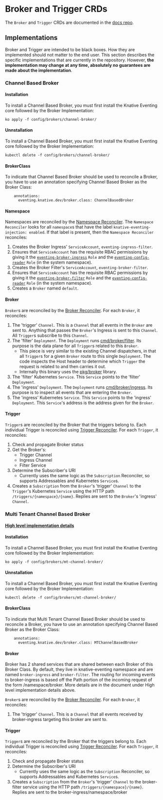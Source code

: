 # Broker and Trigger CRDs

The `Broker` and `Trigger` CRDs are documented in the
[docs repo](https://github.com/knative/docs/blob/master/docs/eventing/broker-trigger.md).

## Implementations

Broker and Trigger are intended to be black boxes. How they are implemented
should not matter to the end user. This section describes the specific
implementations that are currently in the repository. However, **the
implementation may change at any time, absolutely no guarantees are made about
the implementation**.

### Channel Based Broker

#### Installation

To install a Channel Based Broker, you must first install the Knative Eventing
core followed by the Broker Implementation:

```
ko apply -f config/brokers/channel-broker/
```

#### Unnstallation

To install a Channel Based Broker, you must first install the Knative Eventing
core followed by the Broker Implementation:

```
kubectl delete -f config/brokers/channel-broker/
```

#### BrokerClass

To indicate that Channel Based Broker should be used to reconcile a Broker, you
have to use an annotation specifying Channel Based Broker as the Broker Class:

```
    annotations:
      eventing.knative.dev/broker.class: ChannelBasedBroker
```

#### Namespace

Namespaces are reconciled by the
[Namespace Reconciler](../../pkg/reconciler/namespace). The
`Namespace Reconciler` looks for all `namespace`s that have the label
`knative-eventing-injection: enabled`. If that label is present, then the
`Namespace Reconciler` reconciles:

1. Creates the Broker Ingress' `ServiceAccount`, `eventing-ingress-filter`.
1. Ensures that `ServiceAccount` has the requisite RBAC permissions by giving it
   the [`eventing-broker-ingress`](../../config/200-broker-clusterrole.yaml)
   `Role` and the
   [`eventing-config-reader`](../../config/200-broker-clusterrole.yaml) `Role`
   (in the system namespace).
1. Creates the Broker Filter's `ServiceAccount`, `eventing-broker-filter`.
1. Ensures that `ServiceAccount` has the requisite RBAC permissions by giving it
   the [`eventing-broker-filter`](../../config/200-broker-clusterrole.yaml)
   `Role` and the
   [`eventing-config-reader`](../../config/200-broker-clusterrole.yaml) `Role`
   (in the system namespace).
1. Creates a `Broker` named `default`.

#### Broker

`Broker`s are reconciled by the
[Broker Reconciler](../../pkg/reconciler/broker). For each `Broker`, it
reconciles:

1. The 'trigger' `Channel`. This is a `Channel` that all events in the `Broker`
   are sent to. Anything that passes the `Broker`'s Ingress is sent to this
   `Channel`. All `Trigger`s subscribe to this `Channel`.
1. The 'filter' `Deployment`. The `Deployment` runs
   [cmd/broker/filter](../../cmd/broker/filter). Its purpose is the data plane
   for all `Trigger`s related to this `Broker`.
   - This piece is very similar to the existing Channel dispatchers, in that all
     `Trigger`s for a given `Broker` route to this single `Deployment`. The code
     inspects the Host header to determine which `Trigger` the request is
     related to and then carries it out.
   - Internally this binary uses the [pkg/broker](../../pkg/broker) library.
1. The 'filter' Kubernetes `Service`. This `Service` points to the 'filter'
   `Deployment`.
1. The 'ingress' `Deployment`. The `Deployment` runs
   [cmd/broker/ingress](../../cmd/broker/ingress). Its purpose is to inspect all
   events that are entering the `Broker`.
1. The 'ingress' Kubernetes `Service`. This `Service` points to the 'ingress'
   `Deployment`. This `Service`'s address is the address given for the `Broker`.

#### Trigger

`Trigger`s are reconciled by the Broker that the triggers belong to. Each
individual Trigger is reconciled using
[Trigger Reconciler](../../pkg/reconciler/broker/trigger.go). For each `Trigger`, it
reconciles:

1. Check and propagate Broker status
1. Get the Broker's:
   - Trigger Channel
   - Ingress Channel
   - Filter Service
1. Determine the Subscriber's URI
   - Currently uses the same logic as the `Subscription` Reconciler, so supports
     Addressables and Kubernetes `Service`s.
1. Creates a `Subscription` from the `Broker`'s 'trigger' `Channel` to the
   `Trigger`'s Kubernetes `Service` using the HTTP path
   `/triggers/{namespace}/{name}`. Replies are sent to the `Broker`'s 'ingress'
   `Channel`.

### Multi Tenant Channel Based Broker

#### [High level implementation details](https://docs.google.com/document/d/1qYnmkRduWLUFQ3vEsaw7jU_mxS_nDHHkDkcGRf1_Fy4/edit)

#### Installation

To install a Channel Based Broker, you must first install the Knative Eventing
core followed by the Broker Implementation:

```
ko apply -f config/brokers/mt-channel-broker/
```

#### Unnstallation

To install a Channel Based Broker, you must first install the Knative Eventing
core followed by the Broker Implementation:

```
kubectl delete -f config/brokers/mt-channel-broker/
```

#### BrokerClass

To indicate that Multi Tenant Channel Based Broker should be used to reconcile
a Broker, you have to use an annotation specifying Channel Based Broker as the
Broker Class:

```
    annotations:
      eventing.knative.dev/broker.class: MTChannelBasedBroker
```

#### Broker

Broker has 2 shared services that are shared between each Broker of this Broker Class.
By default, they live in knative-eventing namespace and are named
`broker-ingress` and `broker-filter`. The routing for incoming events to broker-ingress
is based off the Path portion of the incoming request of the form /namespace/broker.
More details are in the document under High level implementation details above.

`Broker`s are reconciled by the
[Broker Reconciler](../../pkg/reconciler/mtbroker). For each `Broker`, it
reconciles:

1. The 'trigger' `Channel`. This is a `Channel` that all events 
received by broker-ingress targeting this broker are sent to.

#### Trigger

`Trigger`s are reconciled by the Broker that the triggers belong to. Each
individual Trigger is reconciled using
[Trigger Reconciler](../../pkg/reconciler/mtbroker/trigger.go). For each `Trigger`, it
reconciles:

1. Check and propagate Broker status
1. Determine the Subscriber's URI
   - Currently uses the same logic as the `Subscription` Reconciler, so supports
     Addressables and Kubernetes `Service`s.
1. Creates a `Subscription` from the `Broker`'s 'trigger' `Channel` to the
   broker-filter service using the HTTP path `/triggers/{namespace}/{name}`.
   Replies are sent to the broker-ingress/namespace/broker
